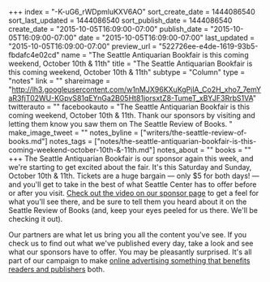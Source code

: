 +++
index = "-K-uG6_rWDpmluKXV6AO"
sort_create_date = 1444086540
sort_last_updated = 1444086540
sort_publish_date = 1444086540
create_date = "2015-10-05T16:09:00-07:00"
publish_date = "2015-10-05T16:09:00-07:00"
date = "2015-10-05T16:09:00-07:00"
last_updated = "2015-10-05T16:09:00-07:00"
preview_url = "522726ee-e4de-1619-93b5-fbdafc4e02cd"
name = "The Seattle Antiquarian Bookfair is this coming weekend, October 10th & 11th"
title = "The Seattle Antiquarian Bookfair is this coming weekend, October 10th & 11th"
subtype = "Column"
type = "notes"
link = ""
shareimage = "http://lh3.googleusercontent.com/w1nMJX96KXuKgPjlA_Co2H_xho7_7emYaR3fjT02WU-KGpvS81qEYnGa2B05Ht81jorsxtZ8-TumeT_xBYJF3RrbS1VA"
twitterauto = ""
facebookauto = "The Seattle Antiquarian Bookfair is this coming weekend, October 10th & 11th. Thank our sponsors by visiting and letting them know you saw them on The Seattle Review of Books. "
make_image_tweet = ""
notes_byline = ["writers/the-seattle-review-of-books.md"]
notes_tags = ["notes/the-seattle-antiquarian-bookfair-is-this-coming-weekend-october-10th-&-11th.md"]
notes_about = ""
books = ""
+++
The Seattle Antiquarian Bookfair is our sponsor again this week, and we're starting to get excited about the fair. It's this Saturday and Sunday, October 10th & 11th. Tickets are a huge bargain &mdash; only $5 for both days! &mdash; and you'll get to take in the best of what Seattle Center has to offer before or after you visit. [Check out the video on our sponsor page](/sponsorships) to get a feel for what you'll see there, and be sure to tell them you heard about it on the Seattle Review of Books (and, keep your eyes peeled for us there. We'll be checking it out).

Our partners are what let us bring you all the content you've see. If you check us to find out what we've published every day, take a look and see what our sponsors have to offer. You may be pleasantly surprised. It's all part of our campaign to make <a href="http://seattlereviewofbooks.com/notes/2015/08/05/help-us-make-internet-advertisements-100-percent-less-terrible/">online advertising something that benefits readers and publishers</a> both.
